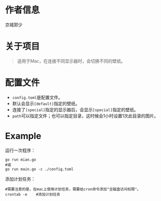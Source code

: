 # 作者信息

京城郭少

# 关于项目

> 适用于Mac，在连接不同显示器时，会切换不同的壁纸。

# 配置文件

* ```config.toml```是配置文件。
* 默认会显示```[default]```指定的壁纸。
* 连接了```[special]```指定的显示器后，会显示```[special]```指定的壁纸。
* ```path```可以指定文件；也可以指定目录，这时候会1小时设置1次此目录的图片。


# Example

运行一次程序：

```shell
go run mian.go
#或
go run main.go -c ./config.toml
```

添加计划任务：

```shell
#需要注意的是，在mac上使用计划任务，需要给cron命令添加"全磁盘访问权限"。
crontab -e    #添加计划任务
```